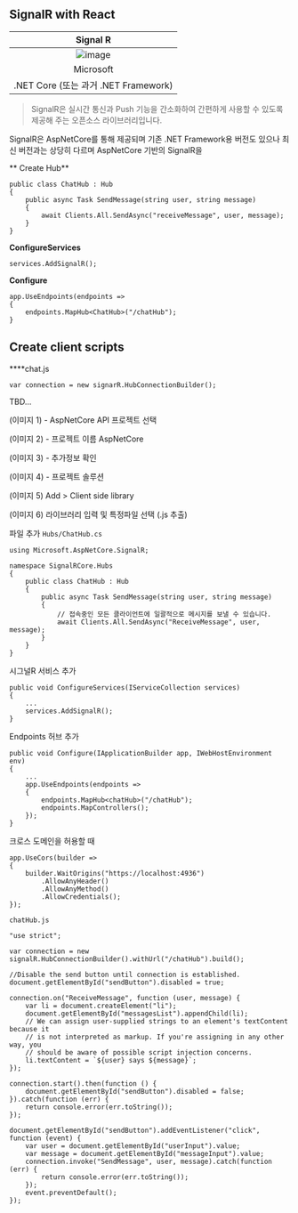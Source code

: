 ## SignalR with React

| Signal R |
|:----:|
| ![image](https://user-images.githubusercontent.com/52397976/147094008-a64921bb-6de6-4770-a6ef-0ea28de6e87c.png) |
| Microsoft |
| .NET Core (또는 과거 .NET Framework) |

> SignalR은 실시간 통신과 Push 기능을 간소화하여 간편하게 사용할 수 있도록 제공해 주는 오픈소스 라이브러리입니다.

SignalR은 AspNetCore를 통해 제공되며 기존 .NET Framework용 버전도 있으나 최신 버전과는 상당히 다르며 AspNetCore 기반의 SignalR을 


** Create Hub**

```
public class ChatHub : Hub
{
    public async Task SendMessage(string user, string message)
    {
        await Clients.All.SendAsync("receiveMessage", user, message);
    }
}
```

**ConfigureServices**

```
services.AddSignalR();
```

**Configure**

```
app.UseEndpoints(endpoints =>
{
    endpoints.MapHub<ChatHub>("/chatHub");
}
```

## Create client scripts

****chat.js
    
```
var connection = new signarR.HubConnectionBuilder();
```


TBD...

(이미지 1) - AspNetCore API 프로젝트 선택

(이미지 2) - 프로젝트 이름 AspNetCore

(이미지 3) - 추가정보 확인

(이미지 4) - 프로젝트 솔루션

(이미지 5) Add > Client side library

(이미지 6) 라이브러리 입력 및 특정파일 선택 (.js 추출)

파일 추가
`Hubs/ChatHub.cs`
    
```
using Microsoft.AspNetCore.SignalR;

namespace SignalRCore.Hubs
{
    public class ChatHub : Hub
    {
        public async Task SendMessage(string user, string message)
        {
            // 접속중인 모든 클라이언트에 일괄적으로 메시지를 보낼 수 있습니다.
            await Clients.All.SendAsync("ReceiveMessage", user, message);
        }
    }
}
```

시그널R 서비스 추가
```
public void ConfigureServices(IServiceCollection services)
{
    ...
    services.AddSignalR();
}
```

Endpoints 허브 추가
```
public void Configure(IApplicationBuilder app, IWebHostEnvironment env)
{
    ...
    app.UseEndpoints(endpoints =>
    {
        endpoints.MapHub<chatHub>("/chatHub");
        endpoints.MapControllers();
    });
}
```

크로스 도메인을 허용할 때
```
app.UseCors(builder =>
{
    builder.WaitOrigins("https://localhost:4936")
        .AllowAnyHeader()
        .AllowAnyMethod()
        .AllowCredentials();
});
```

 
`chatHub.js`    
```
"use strict";

var connection = new signalR.HubConnectionBuilder().withUrl("/chatHub").build();

//Disable the send button until connection is established.
document.getElementById("sendButton").disabled = true;

connection.on("ReceiveMessage", function (user, message) {
    var li = document.createElement("li");
    document.getElementById("messagesList").appendChild(li);
    // We can assign user-supplied strings to an element's textContent because it
    // is not interpreted as markup. If you're assigning in any other way, you 
    // should be aware of possible script injection concerns.
    li.textContent = `${user} says ${message}`;
});

connection.start().then(function () {
    document.getElementById("sendButton").disabled = false;
}).catch(function (err) {
    return console.error(err.toString());
});

document.getElementById("sendButton").addEventListener("click", function (event) {
    var user = document.getElementById("userInput").value;
    var message = document.getElementById("messageInput").value;
    connection.invoke("SendMessage", user, message).catch(function (err) {
        return console.error(err.toString());
    });
    event.preventDefault();
});
```
